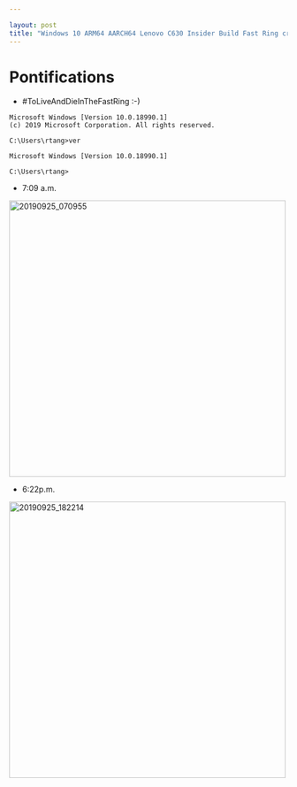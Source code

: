 ```yaml
---

layout: post
title: "Windows 10 ARM64 AARCH64 Lenovo C630 Insider Build Fast Ring crashed twice today: 7am and 6pm both times with VIDEO_SCHEDULER_INTERNAL_ERROR Version 10.0.18990.1"
---
```


# Pontifications

* #ToLiveAndDieInTheFastRing :-)

```
Microsoft Windows [Version 10.0.18990.1]
(c) 2019 Microsoft Corporation. All rights reserved.

C:\Users\rtang>ver

Microsoft Windows [Version 10.0.18990.1]

C:\Users\rtang>
```

* 7:09 a.m.

<a data-flickr-embed="true" data-header="true" data-footer="true"  href="https://www.flickr.com/photos/roland/48792994753/in/datetaken/" title="20190925_070955"><img src="https://live.staticflickr.com/65535/48792994753_7824f22f22.jpg" width="500" height="500" alt="20190925_070955"></a><script async src="//embedr.flickr.com/assets/client-code.js" charset="utf-8"></script>

* 6:22p.m.

<a data-flickr-embed="true" data-header="true" data-footer="true"  href="https://www.flickr.com/photos/roland/48796660003/in/dateposted/" title="20190925_182214"><img src="https://live.staticflickr.com/65535/48796660003_259de67ce3.jpg" width="500" height="500" alt="20190925_182214"></a><script async src="//embedr.flickr.com/assets/client-code.js" charset="utf-8"></script>
